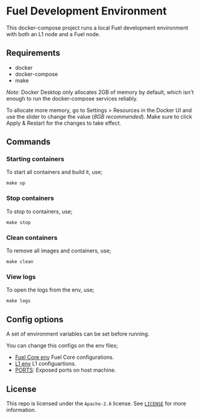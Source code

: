 # Fuel Development Environment

This docker-compose project runs a local Fuel development environment with both an L1 node and a Fuel node.

## Requirements

- docker
- docker-compose
- make

*Note*: Docker Desktop only allocates 2GB of memory by default, which isn't enough to run the docker-compose services reliably.

To allocate more memory, go to Settings > Resources in the Docker UI and use the slider to change the value (_8GB recommended_). Make sure to click Apply & Restart for the changes to take effect.


## Commands

### Starting containers

To start all containers and build it, use;
```
make up
```

### Stop containers

To stop to containers, use;
```
make stop
```

### Clean containers

To remove all images and containers, use;
```
make clean
```

### View logs

To open the logs from the env, use;
```
make logs
```

## Config options

A set of environment variables can be set before running.

You can change this configs on the env files;
- [Fuel Core env](./envs/fuel_core.env) Fuel Core configurations.
- [L1 env](./envs/l1_chain.env) L1 configuartions.
- [PORTS](./envs/ports.env): Exposed ports on host machine.

## License

This repo is licensed under the `Apache-2.0` license. See [`LICENSE`](./LICENSE) for more information.